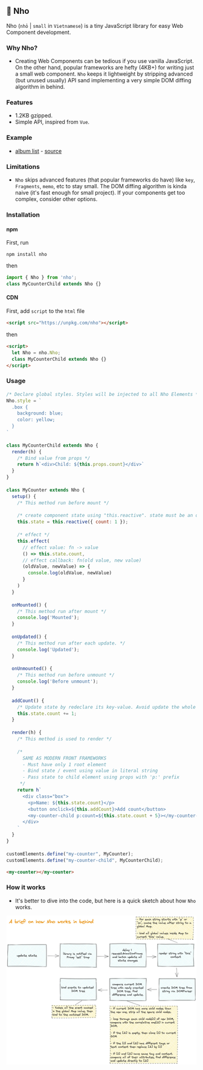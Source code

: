 ## 📌 Nho

Nho (`nhỏ` | `small` in `Vietnamese`) is a tiny JavaScript library for easy Web Component development.

### Why Nho?

- Creating Web Components can be tedious if you use vanilla JavaScript. On the other hand, popular frameworks are hefty
(4KB+) for writing just a small web component. `Nho` keeps it lightweight by stripping advanced (but unused usually) API sand implementing a very simple DOM diffing algorithm in behind.

### Features

- 1.2KB gzipped.
- Simple API, inspired from `Vue`.


### Example
- [album list](https://nho-example.netlify.app/) - [source](./example)

### Limitations

- `Nho` skips advanced features (that popular frameworks do have) like `key`, `Fragments`, `memo`, etc to stay small.
The DOM diffing algorithm is kinda naive (it's fast enough for small project).
If your components get too complex, consider other options.

### Installation

#### npm
First, run

```
npm install nho
```

then
```js
import { Nho } from 'nho';
class MyCounterChild extends Nho {}
```


#### CDN
First, add `script` to the `html` file
```html
<script src="https://unpkg.com/nho"></script>
```

then

```html
<script>
  let Nho = nho.Nho;
  class MyCounterChild extends Nho {}
</script>
```

### Usage

```js
/* Declare global styles. Styles will be injected to all Nho Elements */
Nho.style = `
  .box {
    background: blue;
    color: yellow;
  }
`

class MyCounterChild extends Nho {
  render(h) {
    /* Bind value from props */
    return h`<div>Child: ${this.props.count}</div>`
  }
}

class MyCounter extends Nho {
  setup() {
    /* This method run before mount */
    
    /* create component state using "this.reactive". state must be an object */
    this.state = this.reactive({ count: 1 }); 
    
    /* effect */
    this.effect(
      // effect value: fn -> value
      () => this.state.count,
      // effect callback: fn(old value, new value)
      (oldValue, newValue) => {
        console.log(oldValue, newValue)
      }
    )
  }
  
  onMounted() {
    /* This method run after mount */
    console.log('Mounted');
  }
  
  onUpdated() {
    /* This method run after each update. */
    console.log('Updated');
  }
  
  onUnmounted() {
    /* This method run before unmount */
    console.log('Before unmount');
  }

  addCount() {
    /* Update state by redeclare its key-value. Avoid update the whole state. */
    this.state.count += 1;
  }
  
  render(h) {
    /* This method is used to render */
    
    /*
      SAME AS MODERN FRONT FRAMEWORKS
      - Must have only 1 root element
      - Bind state / event using value in literal string
      - Pass state to child element using props with 'p:' prefix
     */
    return h`
      <div class="box">
        <p>Name: ${this.state.count}</p>
        <button onclick=${this.addCount}>Add count</button>
        <my-counter-child p:count=${this.state.count + 5}></my-counter-child>
      </div>
    `
  }
}

customElements.define("my-counter", MyCounter);
customElements.define("my-counter-child", MyCounterChild);
```

```html
<my-counter></my-counter>
```

### How it works

- It's better to dive into the code, but here is a quick sketch about how `Nho` works.

![How Nho works](./hiw.webp)
